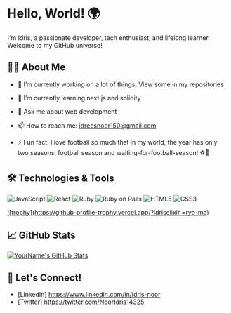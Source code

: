 # Hello, World! 🌍

I'm Idris, a passionate developer, tech enthusiast, and lifelong learner. Welcome to my GitHub universe!

## 👨‍💻 About Me

- 🔭 I’m currently working on a lot of things, View some in my repositories
- 🌱 I’m currently learning next.js and solidity
  
- 💬 Ask me about web development
- 📫 How to reach me: idreesnoor150@gmail.com
- ⚡ Fun fact:  I love football so much that in my world, the year has only two seasons: football season and waiting-for-football-season! ⚽📅

## 🛠️ Technologies & Tools


![JavaScript](https://img.shields.io/badge/-JavaScript-black?style=flat-square&logo=javascript)
![React](https://img.shields.io/badge/-React-black?style=flat-square&logo=react)
![Ruby](https://img.shields.io/badge/-Ruby-black?style=flat-square&logo=ruby)
![Ruby on Rails](https://img.shields.io/badge/-Ruby_on_Rails-black?style=flat-square&logo=ruby-on-rails)
![HTML5](https://img.shields.io/badge/-HTML5-black?style=flat-square&logo=html5)
![CSS3](https://img.shields.io/badge/-CSS3-black?style=flat-square&logo=css3)

[![trophy](https://github-profile-trophy.vercel.app/?idriselixir
=ryo-ma)](https://github.com/ryo-ma/github-profile-trophy)

## 📈 GitHub Stats

[![YourName's GitHub Stats](https://github-readme-stats.vercel.app/api?username=idriselixir&show_icons=true)](https://github.com/idriselixir)

## 📣 Let's Connect!

- [LinkedIn] https://www.linkedin.com/in/idris-noor
- [Twitter] https://twitter.com/NoorIdris14325
  

